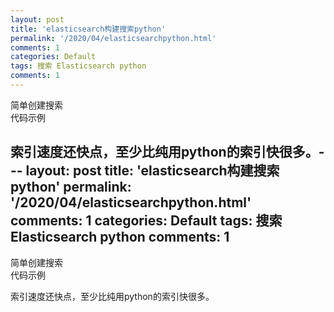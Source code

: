```yaml
---
layout: post
title: 'elasticsearch构建搜索python'
permalink: '/2020/04/elasticsearchpython.html'
comments: 1
categories: Default
tags: 搜索 Elasticsearch python
comments: 1
---
```

简单创建搜索  
代码示例  

<script src="https://gist.github.com/napoler/da2b850a544a7ebcc8bf91d31ed79e82.js"></script>

  
  
  
索引速度还快点，至少比纯用python的索引快很多。---
layout: post
title: 'elasticsearch构建搜索python'
permalink: '/2020/04/elasticsearchpython.html'
comments: 1
categories: Default
tags: 搜索 Elasticsearch python
comments: 1
---
简单创建搜索  
代码示例  

<script src="https://gist.github.com/napoler/da2b850a544a7ebcc8bf91d31ed79e82.js"></script>

  
  
  
索引速度还快点，至少比纯用python的索引快很多。